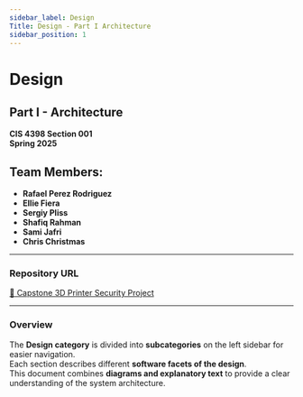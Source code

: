 ```yaml
---
sidebar_label: Design
Title: Design - Part I Architecture
sidebar_position: 1
---
```


# **Design**

## **Part I - Architecture**
**CIS 4398 Section 001**  
**Spring 2025**

## **Team Members:**
- **Rafael Perez Rodriguez**
- **Ellie Fiera**
- **Sergiy Pliss**
- **Shafiq Rahman**
- **Sami Jafri**
- **Chris Christmas**

---

### **Repository URL**
[🔗 Capstone 3D Printer Security Project](https://github.com/Capstone-Projects-2025-Spring/project-3d-printer-security)

---

### **Overview**
The **Design category** is divided into **subcategories** on the left sidebar for easier navigation.  
Each section describes different **software facets of the design**.  
This document combines **diagrams and explanatory text** to provide a clear understanding of the system architecture.

